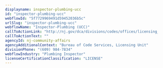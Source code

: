 ```yaml
---
displayname: inspector-plumbing-ucc
id: "inspector-plumbing-ucc"
webflowId: "5f7729969491d59452036b5c"
urlSlug: "inspector-plumbing-ucc"
webflowName: "Inspector-Plumbing (UCC)"
callToActionLink: "http://nj.gov/dca/divisions/codes/offices/licensing_cont_ed.html"
callToActionText: ""
agencyId: nj-community-affairs
agencyAdditionalContext: "Bureau of Code Services, Licensing Unit"
divisionPhone: "(609) 984-7834"
webflowIndustry: "Plumbing Inspector"
licenseCertificationClassification: "LICENSE"
---
```

